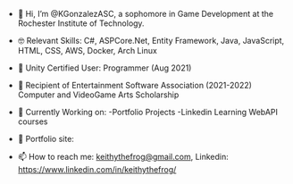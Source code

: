 - 👋 Hi, I’m @KGonzalezASC, a sophomore in Game Development at the  Rochester Institute of Technology. 
- 🤓 Relevant Skills:
       C#, ASPCore.Net, Entity Framework, Java, JavaScript, HTML, CSS, AWS, Docker, Arch Linux
- 🏅 Unity Certified User: Programmer (Aug 2021) 
- 🏅 Recipient of Entertainment Software Association (2021-2022) Computer and VideoGame Arts Scholarship 
- 👻 Currently Working on:
       -Portfolio Projects
       -Linkedin Learning WebAPI courses
      
- 🤠 Portfolio site: 


- 📫 How to reach me:  keithythefrog@gmail.com, Linkedin:  https://www.linkedin.com/in/keithythefrog/

<!---
KGonzalezASC/KGonzalezASC is a ✨ special ✨ repository because its `README.md` (this file) appears on your GitHub profile.
You can click the Preview link to take a look at your changes.
--->
